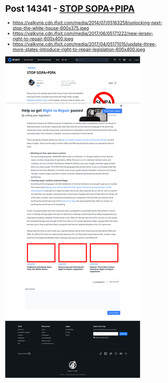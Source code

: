 # Post 14341 - [STOP SOPA+PIPA](https://www.ifixit.com/News/14341/sopa-when-law-repair-goes-wrong)

- https://valkyrie.cdn.ifixit.com/media/2014/07/05163258/unlocking-next-stop-the-white-house-600x375.jpeg
- https://valkyrie.cdn.ifixit.com/media/2017/06/05171222/new-jersey-right-to-repair-600x400.jpeg
- https://valkyrie.cdn.ifixit.com/media/2017/04/05171015/update-three-more-states-introduce-right-to-repair-legislation-600x400.jpeg

![screencap](screenshots/d1a81424-9e8a-43e2-ba2e-bc249258fff9.png)

